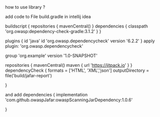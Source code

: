 how to use library ?


add code  to File build.gradle in intellij idea

buildscript {
    repositories {
        mavenCentral()
    }
    dependencies {
        classpath 'org.owasp:dependency-check-gradle:3.1.2'
    }
}


plugins {
    id 'java'
    id 'org.owasp.dependencycheck' version '6.2.2'
}
apply plugin: 'org.owasp.dependencycheck'

group 'org.example'
version '1.0-SNAPSHOT'

repositories {
    mavenCentral()
    maven { url 'https://jitpack.io' }
}
dependencyCheck {
    formats = ['HTML', 'XML','json']
    outputDirectory = file('build/jafar-report')


}

and add 
dependencies {
 implementation 'com.github.owaspJafar:owaspScanningJarDependency:1.0.6'

}
